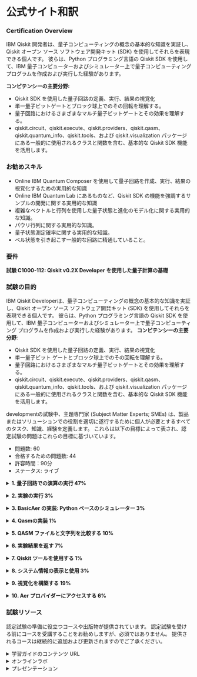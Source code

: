 # 公式サイト和訳

### Certification Overview

IBM Qiskit 開発者は、量子コンピューティングの概念の基本的な知識を実証し、Qiskit オープン ソース ソフトウェア開発キット (SDK) を使用してそれらを表現できる個人です。 彼らは、Python プログラミング言語の Qiskit SDK を使用して、IBM 量子コンピューターおよびシミュレーター上で量子コンピューティング プログラムを作成および実行した経験があります。

**コンピテンシーの主要分野:**
- Qiskit SDK を使用した量子回路の定義、実行、結果の視覚化
- 単一量子ビットゲートとブロック球上でのその回転を理解する。
- 量子回路におけるさまざまなマルチ量子ビットゲートとその効果を理解する。
- qiskit.circuit、qiskit.execute、qiskit.providers、qiskit.qasm、qiskit.quantum_info、qiskit.tools、および qiskit.visualization パッケージにある一般的に使用されるクラスと関数を含む、基本的な Qiskit SDK 機能を活用します。

### お勧めスキル

- Online IBM Quantum Composer を使用して量子回路を作成、実行、結果の視覚化するための実用的な知識
- Online IBM Quantum Lab にあるものなど、Qiskit SDK の機能を強調するサンプルの開発に関する実用的な知識
- 複雑なベクトルと行列を使用した量子状態と進化のモデル化に関する実用的な知識。
- パウリ行列に関する実用的な知識。
- 量子状態測定確率に関する実用的な知識。
- ベル状態を引き起こす一般的な回路に精通していること。

### 要件

**試験 C1000-112: Qiskit v0.2X Developer を使用した量子計算の基礎**

### 試験の目的

IBM Qiskit Developerは、量子コンピューティングの概念の基本的な知識を実証し、Qiskit オープン ソース ソフトウェア開発キット (SDK) を使用してそれらを表現できる個人です。 彼らは、Python プログラミング言語の Qiskit SDK を使用して、IBM 量子コンピューターおよびシミュレーター上で量子コンピューティング プログラムを作成および実行した経験があります。 
**コンピテンシーの主要分野**:
- Qiskit SDK を使用した量子回路の定義、実行、結果の視覚化
- 単一量子ビット ゲートとブロック球上でのその回転を理解する。
- 量子回路におけるさまざまなマルチ量子ビットゲートとその効果を理解する。
- qiskit.circuit、qiskit.execute、qiskit.providers、qiskit.qasm、qiskit.quantum_info、qiskit.tools、および qiskit.visualization パッケージにある一般的に使用されるクラスと関数を含む、基本的な Qiskit SDK 機能を活用します。

developmentの試験中、主題専門家 (Subject Matter Experts; SMEs) は、製品またはソリューションでの役割を適切に遂行するために個人が必要とするすべてのタスク、知識、経験を定義します。 これらは以下の目標によって表され、認定試験の問題はこれらの目標に基づいています。
- 問題数: 60
- 合格するための問題数: 44
- 許容時間：90分
- ステータス: ライブ

**<details><summary> 1. 量子回路での演算の実行 47%</summary>**

1. マルチ量子ビット量子レジスタを構築する
2. 古典的なレジスタの量子回路を測定する
3. シングル量子ビットゲートを使用する
4. マルチ量子ビットゲートを使用する
5. バリア操作を使用する
6. 回路の深さを返します
7. 量子回路を拡張する
8. 回線の OpenQASM 文字列を返します

</details>

**<details><summary>2. 実験の実行 3%</summary>**

1. **量子回路を実行する

</details>

**<details><summary>3. BasicAer の実装: Python ベースのシミュレーター 3%</summary>**

1. 利用可能なシミュレータを使用する

</details>

**<details><summary> 4. Qasmの実装 1%</summary>**

1. QASMファイルと文字列を読み取る

</details>

**<details><summary>5. QASM ファイルと文字列を比較する 10%</summary>**

1. 古典レジスターと量子レジスターを使用する
2. 演算子を使用する
3. 忠実度を測定する

</details>

**<details><summary> 6. 実験結果を返す 7%</summary>**

1. 実験のヒストグラム データを返して理解する
2. 実験の状態ベクトルを返して理解する
3. 実験のユニタリに戻って理解する
   
</details>

**<details><summary> 7. Qiskit ツールを使用する 1%</summary>**

1. ジョブインスタンスのステータスを監視する

</details>

**<details><summary> 8. システム情報の表示と使用 3%</summary>**

1. Qiskit バージョンに関する操作を実行する
2. *%quiskit_backend_overview* から得た情報を使用する

</details>

**<details><summary>9. 視覚化を構築する 19%</summary>**

1. 回路を描く
2. データのヒストグラムをプロットする
3. ブロッホ多重ベクトルをプロットする
4. ブロッホ ベクトルをプロットする
5. QSphere をプロットする
6. 密度行列をプロットする
7. エラー率を含むゲート マップをプロットする

</details>

**<details><summary>10. Aer プロバイダーにアクセスする 6%</summary>**

1. statevector_simulator バックエンドにアクセスする
2. qasm_simulator バックエンドにアクセスする
3. Unitary_simulator バックエンドにアクセスする

</details>

### 試験リソース

認定試験の準備に役立つコースや出版物が提供されています。 認定試験を受ける前にコースを受講することをお勧めしますが、必須ではありません。 提供されるコースは継続的に追加および更新されますのでご了承ください。

<details><summary>学習ガイドのコンテンツ URL</summary>

1. Qiskit Developer Certification Syllabus
Qiskit v0.2X 開発者認定を使用した量子計算の基礎を準備するための学習ガイド

</details>

<details><summary>オンラインラボ</summary>

1. [Qiskit.Org](https://learning.quantum.ibm.com/)
オープンソースの量子開発 Qiskit [quiss-kit] は、パルス、回路、アプリケーション モジュールのレベルで量子コンピューターを操作するためのオープンソース SDK です。

</details>

<details><summary>プレゼンテーション</summary>

1. [Study Guide](https://slides.com/javafxpert/prep-qiskit-dev-cert-exam)
この試験の準備に役立つ、わかりやすい Web ベースのスライド資料を使用してください。 このガイドは無料ですぐに閲覧できます。

